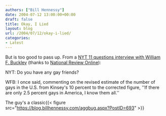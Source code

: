 ```yaml
---
authors: ["Bill Hennessy"]
date: 2004-07-12 13:00:00+00:00
draft: false
title: Okay, I Lied
layout: blog
url: /2004/07/12/okay-i-lied/
categories:
- Latest
---
```


But is too good to pass up.  From a [NYT 11 questions interview with William F. Buckley](https://www.nytimes.com/2004/07/11/magazine/11QUESTIONS.html) (thanks to [National Review Online](https://www.nationalreview.com/thecorner/corner.asp)):  
  
NYT:  Do you have any gay friends?  
  
WFB:  I once said, commenting on the revised estimate of the number of gays in the U.S. from Kinsey's 10 percent to the corrected figure, ''If there are only 2.5 percent gays in America, I know them all.''   
  
The guy's a classic{{< figure src="https://blog.billhennessy.com/aggbug.aspx?PostID=693" >}}

